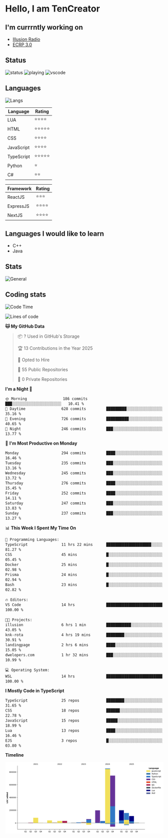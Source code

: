 # Hello, I am TenCreator

## I'm currrntly working on
- [Illusion Radio](https://illusionradio.co.uk/)
- [ECRP 3.0](http://github.com/Emerald-Coast-Roleplay/)

## Status
![status](https://api.statusbadges.me/badge/status/518334475038359555?simple=true&style=for-the-badge)
![playing](https://api.statusbadges.me/badge/playing/518334475038359555?style=for-the-badge)
![vscode](https://api.statusbadges.me/badge/vscode/518334475038359555?style=for-the-badge)

## Languages
![Langs](https://github-readme-stats.vercel.app/api/top-langs/?username=tencreator&layout=compact&theme=radical)


|Language|Rating|
|--------|------|
|LUA|⭐️⭐️⭐️⭐️|
|HTML|⭐️⭐️⭐️⭐️⭐️|
|CSS|⭐️⭐️⭐️⭐️|
|JavaScript|⭐️⭐️⭐️⭐️|
|TypeScript|⭐️⭐️⭐️⭐️⭐️|
|Python|⭐️|
|C#|⭐️⭐️ |

|Framework|Rating|
|--------|------|
|ReactJS|⭐️⭐️⭐|
|ExpressJS|⭐️⭐️⭐️⭐️|
|NextJS|⭐️⭐️⭐⭐️|

## Languages I would like to learn
- C++
- Java

## Stats
![General](https://github-readme-stats.vercel.app/api?username=tencreator&show_icons=true&theme=radical)

## Coding stats

<!--START_SECTION:waka-->
![Code Time](http://img.shields.io/badge/Code%20Time-368%20hrs%2051%20mins-blue)

![Lines of code](https://img.shields.io/badge/From%20Hello%20World%20I%27ve%20Written-1.9%20million%20lines%20of%20code-blue)

**🐱 My GitHub Data** 

> 📦 ? Used in GitHub's Storage 
 > 
> 🏆 13 Contributions in the Year 2025
 > 
> 💼 Opted to Hire
 > 
> 📜 55 Public Repositories 
 > 
> 🔑 0 Private Repositories 
 > 
**I'm a Night 🦉** 

```text
🌞 Morning                186 commits         ███░░░░░░░░░░░░░░░░░░░░░░   10.41 % 
🌆 Daytime                628 commits         █████████░░░░░░░░░░░░░░░░   35.16 % 
🌃 Evening                726 commits         ██████████░░░░░░░░░░░░░░░   40.65 % 
🌙 Night                  246 commits         ███░░░░░░░░░░░░░░░░░░░░░░   13.77 % 
```
📅 **I'm Most Productive on Monday** 

```text
Monday                   294 commits         ████░░░░░░░░░░░░░░░░░░░░░   16.46 % 
Tuesday                  235 commits         ███░░░░░░░░░░░░░░░░░░░░░░   13.16 % 
Wednesday                245 commits         ███░░░░░░░░░░░░░░░░░░░░░░   13.72 % 
Thursday                 276 commits         ████░░░░░░░░░░░░░░░░░░░░░   15.45 % 
Friday                   252 commits         ████░░░░░░░░░░░░░░░░░░░░░   14.11 % 
Saturday                 247 commits         ███░░░░░░░░░░░░░░░░░░░░░░   13.83 % 
Sunday                   237 commits         ███░░░░░░░░░░░░░░░░░░░░░░   13.27 % 
```


📊 **This Week I Spent My Time On** 

```text
💬 Programming Languages: 
TypeScript               11 hrs 22 mins      ████████████████████░░░░░   81.27 % 
CSS                      45 mins             █░░░░░░░░░░░░░░░░░░░░░░░░   05.45 % 
Docker                   25 mins             █░░░░░░░░░░░░░░░░░░░░░░░░   02.98 % 
Prisma                   24 mins             █░░░░░░░░░░░░░░░░░░░░░░░░   02.94 % 
Bash                     23 mins             █░░░░░░░░░░░░░░░░░░░░░░░░   02.82 % 

🔥 Editors: 
VS Code                  14 hrs              █████████████████████████   100.00 % 

🐱‍💻 Projects: 
illusion                 6 hrs 1 min         ███████████░░░░░░░░░░░░░░   43.05 % 
knk-rota                 4 hrs 19 mins       ████████░░░░░░░░░░░░░░░░░   30.91 % 
landingpage              2 hrs 6 mins        ████░░░░░░░░░░░░░░░░░░░░░   15.05 % 
dwelopers.com            1 hr 32 mins        ███░░░░░░░░░░░░░░░░░░░░░░   10.99 % 

💻 Operating System: 
WSL                      14 hrs              █████████████████████████   100.00 % 
```

**I Mostly Code in TypeScript** 

```text
TypeScript               25 repos            ████████░░░░░░░░░░░░░░░░░   31.65 % 
CSS                      18 repos            ██████░░░░░░░░░░░░░░░░░░░   22.78 % 
JavaScript               15 repos            █████░░░░░░░░░░░░░░░░░░░░   18.99 % 
Lua                      13 repos            ████░░░░░░░░░░░░░░░░░░░░░   16.46 % 
EJS                      3 repos             █░░░░░░░░░░░░░░░░░░░░░░░░   03.80 % 
```



**Timeline**

![Lines of Code chart](https://raw.githubusercontent.com/tencreator/tencreator/main/assets/bar_graph.png)


<!--END_SECTION:waka-->
